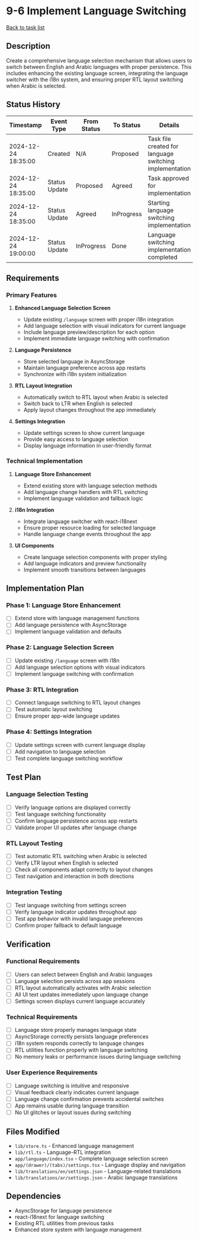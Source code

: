 # 9-6 Implement Language Switching

[Back to task list](mdc:tasks.md)

## Description

Create a comprehensive language selection mechanism that allows users to switch between English and Arabic languages with proper persistence. This includes enhancing the existing language screen, integrating the language switcher with the i18n system, and ensuring proper RTL layout switching when Arabic is selected.

## Status History

| Timestamp | Event Type | From Status | To Status | Details | User |
|-----------|------------|-------------|-----------|---------|------|
| 2024-12-24 18:35:00 | Created | N/A | Proposed | Task file created for language switching implementation | AI_Agent |
| 2024-12-24 18:35:00 | Status Update | Proposed | Agreed | Task approved for implementation | User |
| 2024-12-24 18:35:00 | Status Update | Agreed | InProgress | Starting language switching implementation | AI_Agent |
| 2024-12-24 19:00:00 | Status Update | InProgress | Done | Language switching implementation completed | AI_Agent |

## Requirements

### Primary Features
1. **Enhanced Language Selection Screen**
   - Update existing `/language` screen with proper i18n integration
   - Add language selection with visual indicators for current language
   - Include language preview/description for each option
   - Implement immediate language switching with confirmation

2. **Language Persistence**
   - Store selected language in AsyncStorage
   - Maintain language preference across app restarts
   - Synchronize with i18n system initialization

3. **RTL Layout Integration**
   - Automatically switch to RTL layout when Arabic is selected
   - Switch back to LTR when English is selected
   - Apply layout changes throughout the app immediately

4. **Settings Integration**
   - Update settings screen to show current language
   - Provide easy access to language selection
   - Display language information in user-friendly format

### Technical Implementation
1. **Language Store Enhancement**
   - Extend existing store with language selection methods
   - Add language change handlers with RTL switching
   - Implement language validation and fallback logic

2. **i18n Integration**
   - Integrate language switcher with react-i18next
   - Ensure proper resource loading for selected language
   - Handle language change events throughout the app

3. **UI Components**
   - Create language selection components with proper styling
   - Add language indicators and preview functionality
   - Implement smooth transitions between languages

## Implementation Plan

### Phase 1: Language Store Enhancement
- [ ] Extend store with language management functions
- [ ] Add language persistence with AsyncStorage
- [ ] Implement language validation and defaults

### Phase 2: Language Selection Screen
- [ ] Update existing `/language` screen with i18n
- [ ] Add language selection options with visual indicators
- [ ] Implement language switching with confirmation

### Phase 3: RTL Integration
- [ ] Connect language switching to RTL layout changes
- [ ] Test automatic layout switching
- [ ] Ensure proper app-wide language updates

### Phase 4: Settings Integration
- [ ] Update settings screen with current language display
- [ ] Add navigation to language selection
- [ ] Test complete language switching workflow

## Test Plan

### Language Selection Testing
- [ ] Verify language options are displayed correctly
- [ ] Test language switching functionality
- [ ] Confirm language persistence across app restarts
- [ ] Validate proper UI updates after language change

### RTL Layout Testing
- [ ] Test automatic RTL switching when Arabic is selected
- [ ] Verify LTR layout when English is selected
- [ ] Check all components adapt correctly to layout changes
- [ ] Test navigation and interaction in both directions

### Integration Testing
- [ ] Test language switching from settings screen
- [ ] Verify language indicator updates throughout app
- [ ] Test app behavior with invalid language preferences
- [ ] Confirm proper fallback to default language

## Verification

### Functional Requirements
- [ ] Users can select between English and Arabic languages
- [ ] Language selection persists across app sessions
- [ ] RTL layout automatically activates with Arabic selection
- [ ] All UI text updates immediately upon language change
- [ ] Settings screen displays current language accurately

### Technical Requirements
- [ ] Language store properly manages language state
- [ ] AsyncStorage correctly persists language preferences
- [ ] i18n system responds correctly to language changes
- [ ] RTL utilities function properly with language switching
- [ ] No memory leaks or performance issues during language switching

### User Experience Requirements
- [ ] Language switching is intuitive and responsive
- [ ] Visual feedback clearly indicates current language
- [ ] Language change confirmation prevents accidental switches
- [ ] App remains usable during language transition
- [ ] No UI glitches or layout issues during switching

## Files Modified

- `lib/store.ts` - Enhanced language management
- `lib/rtl.ts` - Language-RTL integration  
- `app/language/index.tsx` - Complete language selection screen
- `app/(drawer)/(tabs)/settings.tsx` - Language display and navigation
- `lib/translations/en/settings.json` - Language-related translations
- `lib/translations/ar/settings.json` - Arabic language translations

## Dependencies

- AsyncStorage for language persistence
- react-i18next for language switching
- Existing RTL utilities from previous tasks
- Enhanced store system with language management 